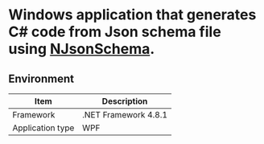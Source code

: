 # Windows application that generates C# code from Json schema file using [NJsonSchema](https://github.com/RicoSuter/NJsonSchema).

## Environment
| Item | Description |
|---|---|
| Framework | .NET Framework 4.8.1 |
| Application type | WPF |

